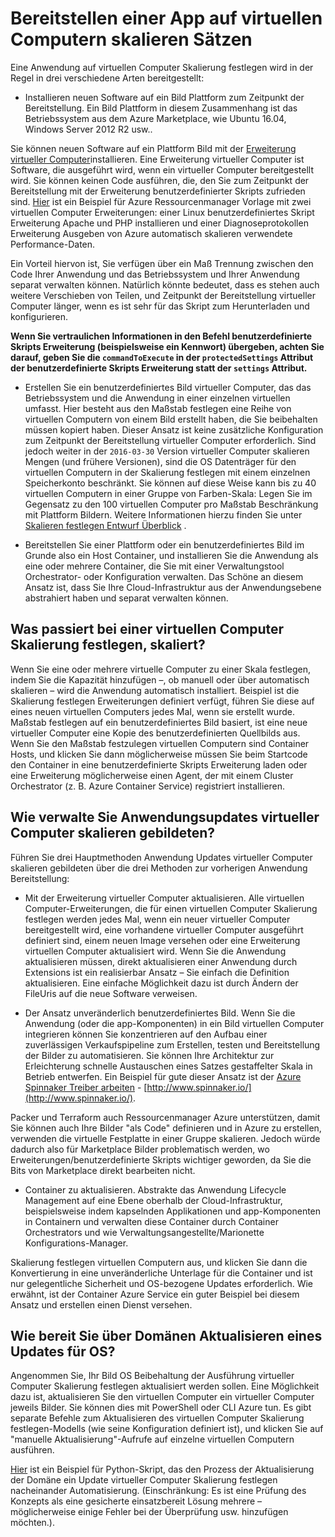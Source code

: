 <properties
    pageTitle="Bereitstellen einer App auf virtuellen Computern skalieren Sätzen | Microsoft Azure"
    description="Bereitstellen einer app auf virtuellen Computern skalieren Sätzen"
    services="virtual-machine-scale-sets"
    documentationCenter=""
    authors="gbowerman"
    manager="timlt"
    editor=""
    tags="azure-resource-manager"/>

<tags
    ms.service="virtual-machine-scale-sets"
    ms.workload="na"
    ms.tgt_pltfrm="na"
    ms.devlang="na"
    ms.topic="article"
    ms.date="08/26/2016"
    ms.author="guybo"/>

# <a name="deploy-an-app-on-virtual-machine-scale-sets"></a>Bereitstellen einer App auf virtuellen Computern skalieren Sätzen

Eine Anwendung auf virtuellen Computer Skalierung festlegen wird in der Regel in drei verschiedene Arten bereitgestellt:

- Installieren neuen Software auf ein Bild Plattform zum Zeitpunkt der Bereitstellung. Ein Bild Plattform in diesem Zusammenhang ist das Betriebssystem aus dem Azure Marketplace, wie Ubuntu 16.04, Windows Server 2012 R2 usw..

Sie können neuen Software auf ein Plattform Bild mit der [Erweiterung virtueller Computer](../virtual-machines/virtual-machines-windows-extensions-features.md)installieren. Eine Erweiterung virtueller Computer ist Software, die ausgeführt wird, wenn ein virtueller Computer bereitgestellt wird. Sie können keinen Code ausführen, die, den Sie zum Zeitpunkt der Bereitstellung mit der Erweiterung benutzerdefinierter Skripts zufrieden sind. [Hier](https://github.com/Azure/azure-quickstart-templates/tree/master/201-vmss-lapstack-autoscale) ist ein Beispiel für Azure Ressourcenmanager Vorlage mit zwei virtuellen Computer Erweiterungen: einer Linux benutzerdefiniertes Skript Erweiterung Apache und PHP installieren und einer Diagnoseprotokollen Erweiterung Ausgeben von Azure automatisch skalieren verwendete Performance-Daten.

Ein Vorteil hiervon ist, Sie verfügen über ein Maß Trennung zwischen den Code Ihrer Anwendung und das Betriebssystem und Ihrer Anwendung separat verwalten können. Natürlich könnte bedeutet, dass es stehen auch weitere Verschieben von Teilen, und Zeitpunkt der Bereitstellung virtueller Computer länger, wenn es ist sehr für das Skript zum Herunterladen und konfigurieren.

**Wenn Sie vertraulichen Informationen in den Befehl benutzerdefinierte Skripts Erweiterung (beispielsweise ein Kennwort) übergeben, achten Sie darauf, geben Sie die `commandToExecute` in der `protectedSettings` Attribut der benutzerdefinierte Skripts Erweiterung statt der `settings` Attribut.**

- Erstellen Sie ein benutzerdefiniertes Bild virtueller Computer, das das Betriebssystem und die Anwendung in einer einzelnen virtuellen umfasst. Hier besteht aus den Maßstab festlegen eine Reihe von virtuellen Computern von einem Bild erstellt haben, die Sie beibehalten müssen kopiert haben. Dieser Ansatz ist keine zusätzliche Konfiguration zum Zeitpunkt der Bereitstellung virtueller Computer erforderlich. Sind jedoch weiter in der `2016-03-30` Version virtueller Computer skalieren Mengen (und frühere Versionen), sind die OS Datenträger für den virtuellen Computern in der Skalierung festlegen mit einem einzelnen Speicherkonto beschränkt. Sie können auf diese Weise kann bis zu 40 virtuellen Computern in einer Gruppe von Farben-Skala: Legen Sie im Gegensatz zu den 100 virtuellen Computer pro Maßstab Beschränkung mit Plattform Bildern. Weitere Informationen hierzu finden Sie unter [Skalieren festlegen Entwurf Überblick](./virtual-machine-scale-sets-design-overview.md) .

- Bereitstellen Sie einer Plattform oder ein benutzerdefiniertes Bild im Grunde also ein Host Container, und installieren Sie die Anwendung als eine oder mehrere Container, die Sie mit einer Verwaltungstool Orchestrator- oder Konfiguration verwalten. Das Schöne an diesem Ansatz ist, dass Sie Ihre Cloud-Infrastruktur aus der Anwendungsebene abstrahiert haben und separat verwalten können.

## <a name="what-happens-when-a-vm-scale-set-scales-out"></a>Was passiert bei einer virtuellen Computer Skalierung festlegen, skaliert?

Wenn Sie eine oder mehrere virtuelle Computer zu einer Skala festlegen, indem Sie die Kapazität hinzufügen –, ob manuell oder über automatisch skalieren – wird die Anwendung automatisch installiert. Beispiel ist die Skalierung festlegen Erweiterungen definiert verfügt, führen Sie diese auf eines neuen virtuellen Computers jedes Mal, wenn sie erstellt wurde. Maßstab festlegen auf ein benutzerdefiniertes Bild basiert, ist eine neue virtueller Computer eine Kopie des benutzerdefinierten Quellbilds aus. Wenn Sie den Maßstab festzulegen virtuellen Computern sind Container Hosts, und klicken Sie dann möglicherweise müssen Sie beim Startcode den Container in eine benutzerdefinierte Skripts Erweiterung laden oder eine Erweiterung möglicherweise einen Agent, der mit einem Cluster Orchestrator (z. B. Azure Container Service) registriert installieren.

## <a name="how-do-you-manage-application-updates-in-vm-scale-sets"></a>Wie verwalte Sie Anwendungsupdates virtueller Computer skalieren gebildeten?

Führen Sie drei Hauptmethoden Anwendung Updates virtueller Computer skalieren gebildeten über die drei Methoden zur vorherigen Anwendung Bereitstellung:

* Mit der Erweiterung virtueller Computer aktualisieren. Alle virtuellen Computer-Erweiterungen, die für einen virtuellen Computer Skalierung festlegen werden jedes Mal, wenn ein neuer virtueller Computer bereitgestellt wird, eine vorhandene virtueller Computer ausgeführt definiert sind, einem neuen Image versehen oder eine Erweiterung virtuellen Computer aktualisiert wird. Wenn Sie die Anwendung aktualisieren müssen, direkt aktualisieren einer Anwendung durch Extensions ist ein realisierbar Ansatz – Sie einfach die Definition aktualisieren. Eine einfache Möglichkeit dazu ist durch Ändern der FileUris auf die neue Software verweisen.

* Der Ansatz unveränderlich benutzerdefiniertes Bild. Wenn Sie die Anwendung (oder die app-Komponenten) in ein Bild virtuellen Computer integrieren können Sie konzentrieren auf den Aufbau einer zuverlässigen Verkaufspipeline zum Erstellen, testen und Bereitstellung der Bilder zu automatisieren. Sie können Ihre Architektur zur Erleichterung schnelle Austauschen eines Satzes gestaffelter Skala in Betrieb entwerfen. Ein Beispiel für gute dieser Ansatz ist der [Azure Spinnaker Treiber arbeiten](https://github.com/spinnaker/deck/tree/master/app/scripts/modules/azure) - [http://www.spinnaker.io/](http://www.spinnaker.io/).

Packer und Terraform auch Ressourcenmanager Azure unterstützen, damit Sie können auch Ihre Bilder "als Code" definieren und in Azure zu erstellen, verwenden die virtuelle Festplatte in einer Gruppe skalieren. Jedoch würde dadurch also für Marketplace Bilder problematisch werden, wo Erweiterungen/benutzerdefinierte Skripts wichtiger geworden, da Sie die Bits von Marketplace direkt bearbeiten nicht.

* Container zu aktualisieren. Abstrakte das Anwendung Lifecycle Management auf eine Ebene oberhalb der Cloud-Infrastruktur, beispielsweise indem kapselnden Applikationen und app-Komponenten in Containern und verwalten diese Container durch Container Orchestrators und wie Verwaltungsangestellte/Marionette Konfigurations-Manager.

Skalierung festlegen virtuellen Computern aus, und klicken Sie dann die Konvertierung in eine unveränderliche Unterlage für die Container und ist nur gelegentliche Sicherheit und OS-bezogene Updates erforderlich. Wie erwähnt, ist der Container Azure Service ein guter Beispiel bei diesem Ansatz und erstellen einen Dienst versehen.

## <a name="how-do-you-roll-out-an-os-update-across-update-domains"></a>Wie bereit Sie über Domänen Aktualisieren eines Updates für OS?

Angenommen Sie, Ihr Bild OS Beibehaltung der Ausführung virtueller Computer Skalierung festlegen aktualisiert werden sollen. Eine Möglichkeit dazu ist, aktualisieren Sie den virtuellen Computer ein virtueller Computer jeweils Bilder. Sie können dies mit PowerShell oder CLI Azure tun. Es gibt separate Befehle zum Aktualisieren des virtuellen Computer Skalierung festlegen-Modells (wie seine Konfiguration definiert ist), und klicken Sie auf "manuelle Aktualisierung"-Aufrufe auf einzelne virtuellen Computern ausführen.

[Hier](https://github.com/gbowerman/vmsstools) ist ein Beispiel für Python-Skript, das den Prozess der Aktualisierung der Domäne ein Update virtueller Computer Skalierung festlegen nacheinander Automatisierung. (Einschränkung: Es ist eine Prüfung des Konzepts als eine gesicherte einsatzbereit Lösung mehrere – möglicherweise einige Fehler bei der Überprüfung usw. hinzufügen möchten.).
